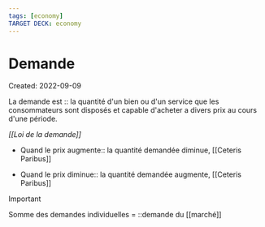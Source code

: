 ```yaml
---
tags: [economy] 
TARGET DECK: economy
---
```

# Demande
Created: 2022-09-09

La demande est :: la quantité d'un bien ou d'un service que les consommateurs sont disposés et capable d'acheter a divers prix au cours d'une période.
<!--SR:!2022-11-14,37,230-->

*[[Loi de la demande]]*
- Quand le prix augmente:: la quantité demandée diminue, [[Ceteris Paribus]]
<!--SR:!2022-11-08,44,290-->
- Quand le prix diminue:: la quantité demandée augmente, [[Ceteris Paribus]]
<!--SR:!2022-11-27,60,310-->

> [!important]
> Somme des demandes individuelles = ::demande du [[marché]]
<!--SR:!2023-02-17,109,290-->

